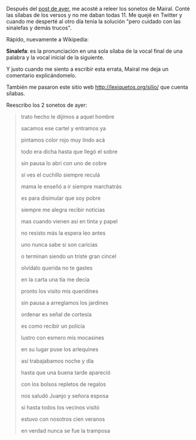 <html><body><p>Después del <a href="http://www.juanjoconti.com.ar/2012/02/09/sonetos">post de ayer</a>, me acosté a releer los sonetos de Mairal. Conté las sílabas de los versos y no me daban todas 11. Me quejé en Twitter y cuando me desperté al otro día tenía la solución "pero cuidado con las sinalefas y demás trucos".



Rápido, nuevamente a Wikipedia:



<strong>Sinalefa</strong>: es la pronunciación en una sola sílaba de la vocal final de una palabra y la vocal inicial de la siguiente.



Y justo cuando me siento a escribir esta errata, Mairal me deja un comentario explicándomelo.



También me pasaron este sitio web <a href="http://lexiquetos.org/silio/" target="_blank">http://lexiquetos.org/silio/</a> que cuenta sílabas.



Reescribo los 2 sonetos de ayer:

</p><blockquote>trato hecho le dijimos a aquel hombre

sacamos ese cartel y entramos ya

pintamos color rojo muy lindo acá

todo era dicha hasta que llegó el sobre

sin pausa lo abrí con uno de cobre

si ves el cuchillo siempre reculá

mama le enseñó a ir siempre marchatrás

es para disimular que soy pobre

siempre me alegra recibir noticias

mas cuando vienen así en tinta y papel

no resisto más la espera leo antes

uno nunca sabe si son caricias

o terminan siendo un triste gran cincel

olvídalo querida no te gastes



en la carta una tía me decía

pronto los visito mis queridines

sin pausa a arreglamos los jardines

ordenar es señal de cortesía

es como recibir un policía

lustro con esmero mis mocasines

en su lugar puse los arlequines

así trabajabamos noche y día

hasta que una buena tarde apareció

con los bolsos repletos de regalos

nos saludó Juanjo y señora esposa

si hasta todos los vecinos visitó

estuvo con nosotros cien veranos

en verdad nunca se fue la tramposa</blockquote></body></html>